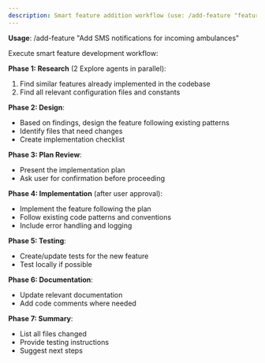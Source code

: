 ```yaml
---
description: Smart feature addition workflow (use: /add-feature "feature description")
---
```


**Usage**: /add-feature "Add SMS notifications for incoming ambulances"

Execute smart feature development workflow:

**Phase 1: Research** (2 Explore agents in parallel):
1. Find similar features already implemented in the codebase
2. Find all relevant configuration files and constants

**Phase 2: Design**:
- Based on findings, design the feature following existing patterns
- Identify files that need changes
- Create implementation checklist

**Phase 3: Plan Review**:
- Present the implementation plan
- Ask user for confirmation before proceeding

**Phase 4: Implementation** (after user approval):
- Implement the feature following the plan
- Follow existing code patterns and conventions
- Include error handling and logging

**Phase 5: Testing**:
- Create/update tests for the new feature
- Test locally if possible

**Phase 6: Documentation**:
- Update relevant documentation
- Add code comments where needed

**Phase 7: Summary**:
- List all files changed
- Provide testing instructions
- Suggest next steps
